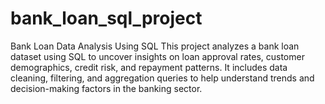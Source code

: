 # bank_loan_sql_project
Bank Loan Data Analysis Using SQL  This project analyzes a bank loan dataset using SQL to uncover insights on loan approval rates, customer demographics, credit risk, and repayment patterns. It includes data cleaning, filtering, and aggregation queries to help understand trends and decision-making factors in the banking sector.
